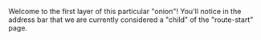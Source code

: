 Welcome to the first layer of this particular "onion"! You'll notice in the address bar that we are currently considered a "child" of the "route-start" page. 